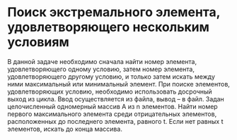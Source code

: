 # Поиск экстремального элемента, удовлетворяющего нескольким условиям
В данной задаче необходимо сначала найти номер элемента, удовлетворяющего одному условию, затем номер элемента, удовлетворяющего другому условию, и только затем искать между ними максимальный или минимальный элемент. При поиске элементов, удовлетворяющих условию, необходимо использовать досрочный выход из цикла. Ввод осуществляется из файла, вывод – в файл. Задан целочисленный одномерный массив A из n элементов. Найти номер первого максимального элемента среди отрицательных элементов, расположенных до последнего элемента, равного t. Если нет равных t элементов, искать до конца массива.
